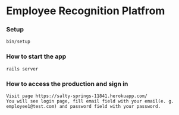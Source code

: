 # Employee Recognition Platfrom

### Setup
```
bin/setup
```

### How to start the app
```
rails server
```

### How to access the production and sign in
```
Visit page https://salty-springs-11841.herokuapp.com/
You will see login page, fill email field with your email(e. g. employee1@test.com) and password field with your password.
```

